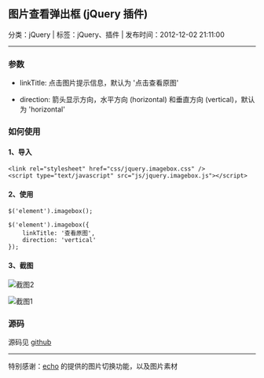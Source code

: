 ## 图片查看弹出框 (jQuery 插件)

分类：jQuery | 标签：jQuery、插件 | 发布时间：2012-12-02 21:11:00

___

### 参数

* linkTitle: 点击图片提示信息，默认为 '点击查看原图'

* direction: 箭头显示方向，水平方向 (horizontal) 和垂直方向 (vertical)，默认为 'horizontal'

### 如何使用

#### 1、导入

	<link rel="stylesheet" href="css/jquery.imagebox.css" />
	<script type="text/javascript" src="js/jquery.imagebox.js"></script>

#### 2、使用

	$('element').imagebox();

	$('element').imagebox({
	    linkTitle: '查看原图',
	    direction: 'vertical'
	});
	
	
#### 3、截图

![截图2](posts/2012/12/02/2.png) 

![截图1](posts/2012/12/02/1.png) 

### 源码

源码见 [github](https://github.com/wenzhixin/jquery.imagebox)

___

特别感谢：[echo](http://weibo.com/u/2191714780) 的提供的图片切换功能，以及图片素材
